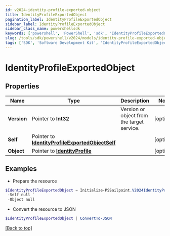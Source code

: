 ```yaml
---
id: v2024-identity-profile-exported-object
title: IdentityProfileExportedObject
pagination_label: IdentityProfileExportedObject
sidebar_label: IdentityProfileExportedObject
sidebar_class_name: powershellsdk
keywords: ['powershell', 'PowerShell', 'sdk', 'IdentityProfileExportedObject', 'V2024IdentityProfileExportedObject'] 
slug: /tools/sdk/powershell/v2024/models/identity-profile-exported-object
tags: ['SDK', 'Software Development Kit', 'IdentityProfileExportedObject', 'V2024IdentityProfileExportedObject']
---
```



# IdentityProfileExportedObject

## Properties

Name | Type | Description | Notes
------------ | ------------- | ------------- | -------------
**Version** |  Pointer to **Int32** | Version or object from the target service. | [optional] 
**Self** |  Pointer to [**IdentityProfileExportedObjectSelf**](identity-profile-exported-object-self) |  | [optional] 
**Object** |  Pointer to [**IdentityProfile**](identity-profile) |  | [optional] 

## Examples

- Prepare the resource
```powershell
$IdentityProfileExportedObject = Initialize-PSSailpoint.V2024IdentityProfileExportedObject  -Version 1 `
 -Self null `
 -Object null
```

- Convert the resource to JSON
```powershell
$IdentityProfileExportedObject | ConvertTo-JSON
```


[[Back to top]](#) 

